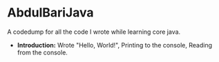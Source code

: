# AbdulBariJava
A codedump for all the code I wrote while learning core java.

- **Introduction:** Wrote "Hello, World!", Printing to the console, Reading from the console.